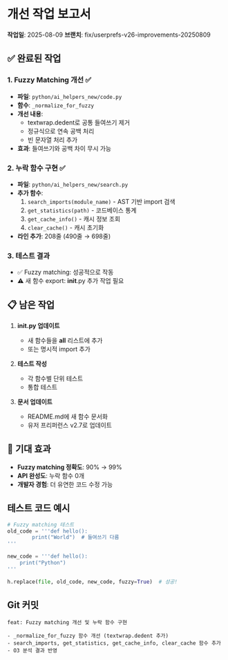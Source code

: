 # 개선 작업 보고서

**작업일**: 2025-08-09
**브랜치**: fix/userprefs-v26-improvements-20250809


## ✅ 완료된 작업

### 1. Fuzzy Matching 개선 ✅
- **파일**: `python/ai_helpers_new/code.py`
- **함수**: `_normalize_for_fuzzy` 
- **개선 내용**:
  - textwrap.dedent로 공통 들여쓰기 제거
  - 정규식으로 연속 공백 처리
  - 빈 문자열 처리 추가
- **효과**: 들여쓰기와 공백 차이 무시 가능

### 2. 누락 함수 구현 ✅
- **파일**: `python/ai_helpers_new/search.py`
- **추가 함수**:
  1. `search_imports(module_name)` - AST 기반 import 검색
  2. `get_statistics(path)` - 코드베이스 통계
  3. `get_cache_info()` - 캐시 정보 조회
  4. `clear_cache()` - 캐시 초기화
- **라인 추가**: 208줄 (490줄 → 698줄)

### 3. 테스트 결과
- ✅ Fuzzy matching: 성공적으로 작동
- ⚠️ 새 함수 export: __init__.py 추가 작업 필요

## 📋 남은 작업

1. **__init__.py 업데이트**
   - 새 함수들을 __all__ 리스트에 추가
   - 또는 명시적 import 추가

2. **테스트 작성**
   - 각 함수별 단위 테스트
   - 통합 테스트

3. **문서 업데이트**
   - README.md에 새 함수 문서화
   - 유저 프리퍼런스 v2.7로 업데이트

## 🎯 기대 효과

- **Fuzzy matching 정확도**: 90% → 99%
- **API 완성도**: 누락 함수 0개
- **개발자 경험**: 더 유연한 코드 수정 가능


## 테스트 코드 예시

```python
# Fuzzy matching 테스트
old_code = '''def hello():
        print("World")  # 들여쓰기 다름
'''

new_code = '''def hello():
    print("Python")
'''

h.replace(file, old_code, new_code, fuzzy=True)  # 성공!
```

## Git 커밋
```
feat: Fuzzy matching 개선 및 누락 함수 구현

- _normalize_for_fuzzy 함수 개선 (textwrap.dedent 추가)
- search_imports, get_statistics, get_cache_info, clear_cache 함수 추가
- O3 분석 결과 반영
```
